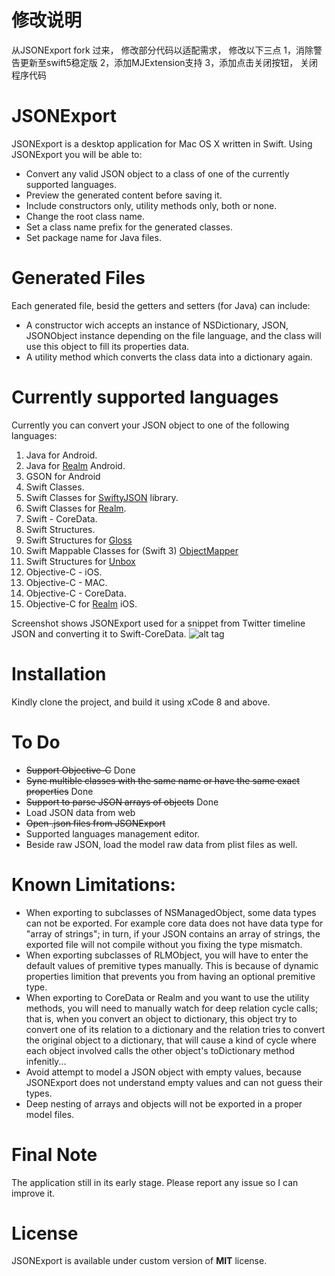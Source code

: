 
修改说明
==========
从JSONExport fork 过来， 修改部分代码以适配需求， 修改以下三点
1，消除警告更新至swift5稳定版
2，添加MJExtension支持
3，添加点击关闭按钮， 关闭程序代码



JSONExport
==========
JSONExport is a desktop application for Mac OS X written in Swift. 
Using JSONExport you will be able to:
* Convert any valid JSON object to a class of one of the currently supported languages.
* Preview the generated content before saving it.
* Include constructors only, utility methods only, both or none.
* Change the root class name.
* Set a class name prefix for the generated classes.
* Set package name for Java files.

Generated Files
========================
Each generated file, besid the getters and setters (for Java) can include:
* A constructor wich accepts an instance of NSDictionary, JSON, JSONObject instance depending on the file language, and the class will use this object to fill its properties data.
* A utility method which converts the class data into a dictionary again.

Currently supported languages
========================
Currently you can convert your JSON object to one of the following languages:

1. Java for Android.
2. Java for [Realm](http://realm.io) Android.
3. GSON for Android
4. Swift Classes.
5. Swift Classes for [SwiftyJSON](https://github.com/SwiftyJSON/SwiftyJSON) library.
6. Swift Classes for [Realm](http://realm.io).
7. Swift - CoreData.
8. Swift Structures.
9. Swift Structures for [Gloss](https://github.com/hkellaway/Gloss)
10. Swift Mappable Classes for (Swift 3) [ObjectMapper](https://github.com/Hearst-DD/ObjectMapper)
11. Swift Structures for [Unbox](https://github.com/JohnSundell/Unbox)
12. Objective-C - iOS.
13. Objective-C - MAC.
14. Objective-C - CoreData.
15. Objective-C for [Realm](http://realm.io) iOS.



Screenshot shows JSONExport used for a snippet from Twitter timeline JSON and converting it to Swift-CoreData.
![alt tag](https://cloud.githubusercontent.com/assets/5157350/5228493/72693010-7713-11e4-9e42-625a8590424a.png)

Installation
========================
Kindly clone the project, and build it using xCode 8 and above.

To Do
========================
* ~~Support Objective-C~~ Done
* ~~Sync multible classes with the same name or have the same exact properties~~ Done
* ~~Support to parse JSON arrays of objects~~ Done
* Load JSON data from web
* ~~Open .json files from JSONExport~~
* Supported languages management editor.
* Beside raw JSON, load the model raw data from plist files as well.


Known Limitations:
========================
* When exporting to subclasses of NSManagedObject, some data types can not be exported. For example core data does not have data type for "array of strings"; in turn, if your JSON contains an array of strings, the exported file will not compile without you fixing the type mismatch.
* When exporting subclasses of RLMObject, you will have to enter the default values of premitive types manually. This is because of dynamic properties limition that prevents you from having an optional premitive type.
* When exporting to CoreData or Realm and you want to use the utility methods, you will need to manually watch for deep relation cycle calls; that is, when you convert an object to dictionary, this object try to convert one of its relation to a dictionary and the relation tries to convert the original object to a dictionary, that will cause a kind of cycle where each object involved calls the other object's toDictionary method infenitly...
* Avoid attempt to model a JSON object with empty values, because JSONExport does not understand empty values and can not guess their types.
* Deep nesting of arrays and objects will not be exported in a proper model files.


Final Note
========================
The application still in its early stage. Please report any issue so I can improve it.

License
========================
JSONExport is available under custom version of **MIT** license.
